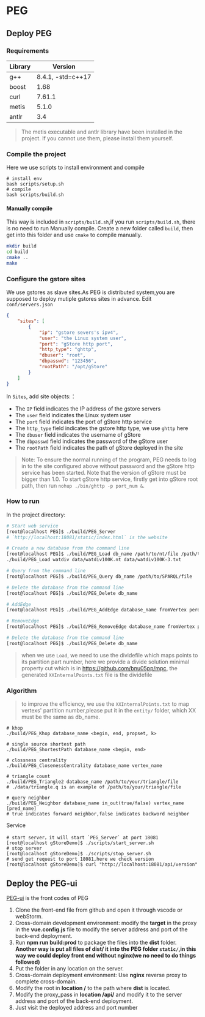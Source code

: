 # PEG

## Deploy PEG

### Requirements

| Library | Version |
| --- | --- |
| g++ | 8.4.1, -std=c++17|
| boost | 1.68 |
| curl | 7.61.1 |
| metis | 5.1.0 |
| antlr | 3.4 |

> The metis executable and antlr library have been installed in the project. If you cannot use them, please install them yourself.

### Compile the project
Here we use scripts to install environment and compile 
```
# install env
bash scripts/setup.sh
# compile
bash scripts/build.sh
```
#### Manually compile
This way is included in `scripts/build.sh`,if you run `scripts/build.sh`, there is no need to run Manually compile.
Create a new folder called `build`, then get into this folder and use `cmake` to compile manually.

```bash
mkdir build
cd build
cmake ..
make
```

### Configure the gstore sites
We use gstores as slave sites.As PEG is distributed system,you are supposed to deploy mutiple gstores sites in advance.
Edit `conf/servers.json`

```json
{
    "sites": [
        {
            "ip": "gstore severs's ipv4",
            "user": "the Linux system user",
            "port": "gStore http port",
            "http_type": "ghttp",
            "dbuser": "root",
            "dbpasswd": "123456",
            "rootPath": "/opt/gStore"
        }
    ]
}
```

In `Sites`, add site objects:：
- The `IP` field indicates the IP address of the gstore servers
- The `user` field indicates the Linux system user 
- The `port` field indicates the port of gStore http service 
- The `http_type` field indicates the gstore http type, we use `ghttp` here
- The `dbuser` field indicates the username of gStore 
- The `dbpasswd` field indicates the password of the gStore user 
- The `rootPath` field indicates the path of gStore deployed in the site 

> Note: To ensure the normal running of the program, PEG needs to log in to the site configured above without password and the gStore http service has been started. Note that the version of gStore must be bigger than 1.0.
> To start gStore http service, firstly get into gStore root path, then run `nohup ./bin/ghttp -p port_num &`.

### How to run

In the project directory:

```bash
# Start web service 
[root@localhost PEG]$ ./build/PEG_Server
# `http://localhost:18081/static/index.html` is the website 

# Create a new database from the command line 
[root@localhost PEG]$ ./build/PEG_Load db_name /path/to/nt/file /path/to/dividefile
./build/PEG_Load watdiv data/watdiv100K.nt data/watdiv100K-3.txt

# Query from the command line 
[root@localhost PEG]$ ./build/PEG_Query db_name /path/to/SPARQL/file

# Delete the database from the command line 
[root@localhost PEG]$ ./build/PEG_Delete db_name

# AddEdge
[root@localhost PEG]$ ./build/PEG_AddEdge database_name fromVertex perdicate toVertex

# RemoveEdge
[root@localhost PEG]$ ./build/PEG_RemoveEdge database_name fromVertex perdicate toVertex

# Delete the database from the command line 
[root@localhost PEG]$ ./build/PEG_Delete db_name
```
> when we use `Load`, we need to use the dividefile which maps points to its partition part number, here we provide a divide solution minimal property cut which is in https://github.com/bnu05pp/mpc, the generated `XXInternalPoints.txt` file is the dividefile
### Algorithm
> to improve the efficiency, we use the `XXInternalPoints.txt` to map vertexs' partition number,please put it in the `entity/` folder, which XX must be the same as db_name.
```
# khop
./build/PEG_Khop database_name <begin, end, propset, k>

# single source shortest path
./build/PEG_ShortestPath database_name <begin, end>

# clossness centrality
./build/PEG_ClosenessCentrality database_name vertex_name

# triangle count
./build/PEG_Triangle2 database_name /path/to/your/triangle/file
# ./data/triangle.q is an example of /path/to/your/triangle/file

# query neighbor
./build/PEG_Neighbor database_name in_out(true/false) vertex_name [pred_name] 
# true indicates forward neighbor,false indicates backword neighbor
```

Service
```
# start server，it will start `PEG_Server` at port 18081 
[root@localhost gStoreDemo]$ ./scripts/start_server.sh
# stop server
[root@localhost gStoreDemo]$ ./scripts/stop_server.sh
# send get request to port 18081,here we check version
[root@localhost gStoreDemo]$ curl "http://localhost:18081/api/version"
```

## Deploy the PEG-ui
[PEG-ui](https://github.com/15197580192/PEG-ui.git) is the front codes of PEG
1. Clone the front-end file from github and open it through vscode or webStorm.
2. Cross-domain development environment: modify the **target** in the proxy in the **vue.config.js** file to modify the server address and port of the back-end deployment.
3. Run **npm run build:prod** to package the files into the **dist** folder.
   **Another way is put all files of dist/ it into the PEG folder `static/`,in this way we could deploy front end without nginx(we no need to do things followed)**
5. Put the folder in any location on the server.
6. Cross-domain deployment environment: Use **nginx** reverse proxy to complete cross-domain.
7. Modify the root in **location /** to the path where **dist** is located.
8. Modify the proxy_pass in **location /api/** and modify it to the server address and port of the back-end deployment.
9. Just visit the deployed address and port number
